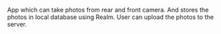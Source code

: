 App which can take photos from rear and front camera.
And stores the photos in local database using Realm.
User can upload the photos to the server.
